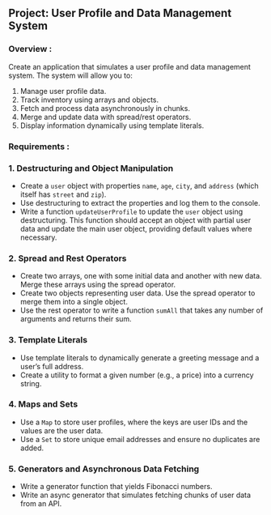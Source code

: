 ## **Project: User Profile and Data Management System**

### **Overview** :

Create an application that simulates a user profile and data management system. The system will allow you to:

1. Manage user profile data.
2. Track inventory using arrays and objects.
3. Fetch and process data asynchronously in chunks.
4. Merge and update data with spread/rest operators.
5. Display information dynamically using template literals.

### **Requirements** :						

### **1. Destructuring and Object Manipulation**

* Create a `user` object with properties `name`, `age`, `city`, and `address` (which itself has `street` and `zip`).
* Use destructuring to extract the properties and log them to the console.
* Write a function `updateUserProfile` to update the `user` object using destructuring. This function should accept an object with partial user data and update the main user object, providing default values where necessary.

### **2. Spread and Rest Operators**

* Create two arrays, one with some initial data and another with new data. Merge these arrays using the spread operator.
* Create two objects representing user data. Use the spread operator to merge them into a single object.
* Use the rest operator to write a function `sumAll` that takes any number of arguments and returns their sum.

### **3. Template Literals**

* Use template literals to dynamically generate a greeting message and a user’s full address.
* Create a utility to format a given number (e.g., a price) into a currency string.

### **4. Maps and Sets**

* Use a `Map` to store user profiles, where the keys are user IDs and the values are the user data.
* Use a `Set` to store unique email addresses and ensure no duplicates are added.

### **5. Generators and Asynchronous Data Fetching**

* Write a generator function that yields Fibonacci numbers.
* Write an async generator that simulates fetching chunks of user data from an API.
